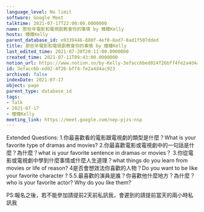 ```yaml
---
language_level: No limit
software: Google Meet
talktime: 2021-07-17T22:00:00.0000000
name: 那些年電影和電視劇教會你的事情 by 臻臻Kelly
hosts: 臻臻Kelly
parent_database_id: e9339446-880f-4ef0-8ad7-8ad1f507dded
title: 那些年電影和電視劇教會你的事情 by 臻臻Kelly
last_edited_time: 2021-07-20T20:11:00.0000000
created_time: 2021-07-11T09:43:00.0000000
notion_url: https://www.notion.so/by-Kelly-3efacc6bed024f26bff4fe2a4d4ac923
id: 3efacc6b-ed02-4f26-bff4-fe2a4d4ac923
archived: false
indexDate: 2021-07-17
object: page
parent_type: database_id
tags:
- Talk
- 2021-07-17
- 臻臻Kelly
meeting_link: https://meet.google.com/nep-pjzs-nsp
---
```


Extended Questions:
1.你最喜歡看的電影跟電視劇的類型是什麼？What is your favorite type of dramas and movies?
2.你最喜歡電影或電視劇中的一句話是什麼？為什麼？what is your favorite sentence in dramas or movies？
3.你從電影或電視劇中學到什麼事情或什麼人生道理？what things do you learn from movies or life of reason?
4是否會想效法你喜歡的人物？Do you want to be like your favorite character ?
5.5.最喜歡的演員是誰？你喜歡他什麼地方？為什麼？who is your favorite actor? Why do you like them?

PS:報名之後，若不能參加請提前2天前私訊我，會遲到的請提前當天的兩小時私訊我



